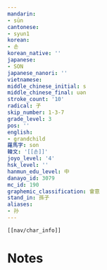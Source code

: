 ```yaml
---
mandarin:
- sūn
cantonese:
- syun1
korean:
- 손
korean_native: ''
japanese:
- SON
japanese_nanori: ''
vietnamese:
middle_chinese_initial: s
middle_chinese_final: uǝn
stroke_count: '10'
radical: 子
skip_number: 1-3-7
grade_level: 3
pos: ''
english:
- grandchild
羅馬字: son
韓文: '[[손]]'
joyo_level: '4'
hsk_level: ''
hanmun_edu_level: 中
danayo_id: 3079
mc_id: 190
graphemic_classification: 會意
stand_in: 孫子
aliases:
- 孙
---
```

```meta-bind-embed
[[nav/char_info]]
```

# Notes
